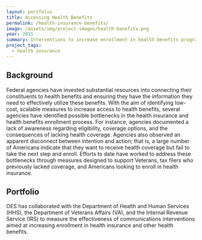 ```yaml
---
layout: portfolio
title: Accessing Health Benefits
permalink: /health-insurance-benefits/
image: /assets/img/project-images/health-benefits.png
year: 2015
summary: Interventions to increase enrollment in health benefits programs
project_tags:
  - health insurance
---
```

## Background

Federal agencies have invested substantial resources into connecting their constituents to health benefits and ensuring they have the information they need to effectively utilize these benefits. With the aim of identifying low-cost, scalable measures to increase access to health benefits, several agencies have identified possible bottlenecks in the health insurance and health benefits enrollment process. For instance, agencies documented a lack of awareness regarding eligibility, coverage options, and the consequences of lacking health coverage. Agencies also observed an apparent disconnect between intention and action; that is, a large number of Americans indicate that they want to receive health coverage but fail to take the next step and enroll. Efforts to date have worked to address these bottlenecks through measures designed to support Veterans, tax filers who previously lacked coverage, and Americans looking to enroll in health insurance. 

## Portfolio

OES has collaborated with the Department of Health and Human Services (HHS), the Department of Veterans Affairs (VA), and the Internal Revenue Service (IRS) to measure the effectiveness of communications interventions aimed at increasing enrollment in health insurance and other health benefits. 

